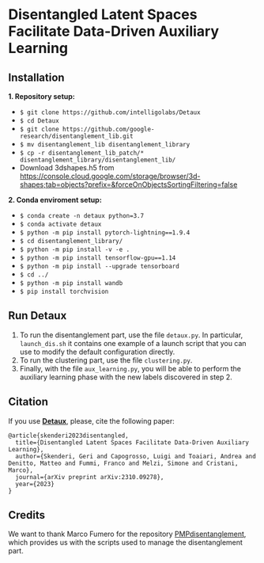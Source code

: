 # Disentangled Latent Spaces Facilitate Data-Driven Auxiliary Learning #

## Installation ##
**1. Repository setup:**
* `$ git clone https://github.com/intelligolabs/Detaux`
* `$ cd Detaux`
* `$ git clone https://github.com/google-research/disentanglement_lib.git`
* `$ mv disentanglement_lib disentanglement_library`
* `$ cp -r disentanglement_lib_patch/* disentanglement_library/disentanglement_lib/`
* Download 3dshapes.h5 from https://console.cloud.google.com/storage/browser/3d-shapes;tab=objects?prefix=&forceOnObjectsSortingFiltering=false

**2. Conda enviroment setup:**
* `$ conda create -n detaux python=3.7`
* `$ conda activate detaux`
* `$ python -m pip install pytorch-lightning==1.9.4`
* `$ cd disentanglement_library/`
* `$ python -m pip install -v -e .`
* `$ python -m pip install tensorflow-gpu==1.14`
* `$ python -m pip install --upgrade tensorboard`
* `$ cd ../`
* `$ python -m pip install wandb`
* `$ pip install torchvision`

## Run Detaux ##
1. To run the disentanglement part, use the file `detaux.py`. In particular, `launch_dis.sh` it contains one example of a launch script that you can use to modify the default configuration directly.
2. To run the clustering part, use the file `clustering.py`.
3. Finally, with the file `aux_learning.py`, you will be able to perform the auxiliary learning phase with the new labels discovered in step 2.

## Citation ##
If you use [**Detaux**](https://arxiv.org/abs/2310.09278), please, cite the following paper:
```
@article{skenderi2023disentangled,
  title={Disentangled Latent Spaces Facilitate Data-Driven Auxiliary Learning},
  author={Skenderi, Geri and Capogrosso, Luigi and Toaiari, Andrea and Denitto, Matteo and Fummi, Franco and Melzi, Simone and Cristani, Marco},
  journal={arXiv preprint arXiv:2310.09278},
  year={2023}
}
```

## Credits ##
We want to thank Marco Fumero for the repository [PMPdisentanglement](https://github.com/marc0git/PMPdisentanglement), which provides us with the scripts used to manage the disentanglement part.
